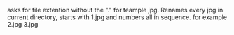 asks for file extention without the "."  for teample jpg.  Renames every jpg in current directory, starts with 1.jpg and numbers all in sequence. for example 2.jpg 3.jpg

